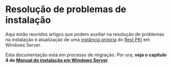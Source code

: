 ﻿# Resolução de problemas de instalação

Aqui estão reunidos artigos que podem auxiliar na resolução de problemas na instalação e atualização de uma [instância própria](../../index.md) do [Rest PKI](../../../index.md) em Windows Server.

Esta documentação está em processo de migração. Por ora, **veja o capítulo 4 do [Manual de instalação em Windows Server](https://cdn.lacunasoftware.com/restpki/restpki-admin-guide-pt.pdf)**
